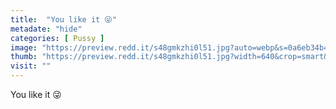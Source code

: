 ```yaml
---
title:  "You like it 😜"
metadate: "hide"
categories: [ Pussy ]
image: "https://preview.redd.it/s48gmkzhi0l51.jpg?auto=webp&s=0a6eb34b4750618727495cef15faa7c75560d5d3"
thumb: "https://preview.redd.it/s48gmkzhi0l51.jpg?width=640&crop=smart&auto=webp&s=d56796aaf6ac4df8bfac236ea5df98358089f531"
visit: ""
---
```

You like it 😜

